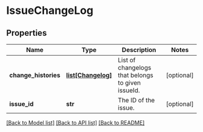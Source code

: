 # IssueChangeLog

## Properties
Name | Type | Description | Notes
------------ | ------------- | ------------- | -------------
**change_histories** | [**list[Changelog]**](Changelog.md) | List of changelogs that belongs to given issueId. | [optional] 
**issue_id** | **str** | The ID of the issue. | [optional] 

[[Back to Model list]](../README.md#documentation-for-models) [[Back to API list]](../README.md#documentation-for-api-endpoints) [[Back to README]](../README.md)

